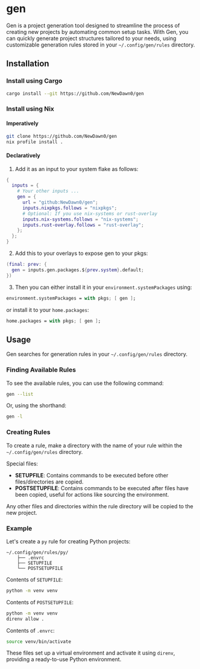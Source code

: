# gen

Gen is a project generation tool designed to streamline the process of creating new projects by automating common setup tasks. With Gen, you can quickly generate project structures tailored to your needs, using customizable generation rules stored in your `~/.config/gen/rules` directory.

## Installation

### Install using Cargo

```bash
cargo install --git https://github.com/NewDawn0/gen
```

### Install using Nix

#### Imperatively

```bash
git clone https://github.com/NewDawn0/gen
nix profile install .
```

#### Declaratively

1. Add it as an input to your system flake as follows:

```nix
{
  inputs = {
    # Your other inputs ...
    gen = {
      url = "github:NewDawn0/gen";
      inputs.nixpkgs.follows = "nixpkgs";
      # Optional: If you use nix-systems or rust-overlay
      inputs.nix-systems.follows = "nix-systems";
      inputs.rust-overlay.follows = "rust-overlay";
    };
  };
}
```

2. Add this to your overlays to expose gen to your pkgs:

```nix
(final: prev: {
  gen = inputs.gen.packages.${prev.system}.default;
})
```

3. Then you can either install it in your `environment.systemPackages` using:

```nix
environment.systemPackages = with pkgs; [ gen ];
```

or install it to your `home.packages`:

```nix
home.packages = with pkgs; [ gen ];
```

## Usage

Gen searches for generation rules in your `~/.config/gen/rules` directory.

### Finding Available Rules

To see the available rules, you can use the following command:

```bash
gen --list
```

Or, using the shorthand:

```bash
gen -l
```

### Creating Rules

To create a rule, make a directory with the name of your rule within the `~/.config/gen/rules` directory.

Special files:

- **SETUPFILE**: Contains commands to be executed before other files/directories are copied.
- **POSTSETUPFILE**: Contains commands to be executed after files have been copied, useful for actions like sourcing the environment.

Any other files and directories within the rule directory will be copied to the new project.

### Example

Let's create a `py` rule for creating Python projects:

```
~/.config/gen/rules/py/
    ├── .envrc
    ├── SETUPFILE
    └── POSTSETUPFILE
```

Contents of `SETUPFILE`:

```bash
python -m venv venv
```

Contents of `POSTSETUPFILE`:

```bash
python -m venv venv
direnv allow .
```

Contents of `.envrc`:

```bash
source venv/bin/activate
```

These files set up a virtual environment and activate it using `direnv`, providing a ready-to-use Python environment.
